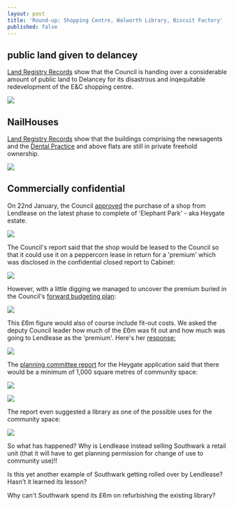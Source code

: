 ```yaml
---
layout: post
title: 'Round-up: Shopping Centre, Walworth Library, Biscuit Factory'
published: false
---
```

## public land given to delancey

[Land Registry Records](http://35percent.org/lrdeeds/shoppingcentreCouncilFreeholdLand.pdf) show that the Council is handing over a considerable amount of public land to Delancey for its disastrous and inqequitable redevelopment of the E&C shopping centre.

![](http://35percent.org/img/sccfl.png)

## NailHouses
[Land Registry Records](http://35percent.org/lrdeeds/scnewsagents.pdf) show that the buildings comprising the newsagents and the [Dental Practice](http://35percent.org/lrdeeds/32NKR.pdf) and above flats are still in private freehold ownership.

![](http://35percent.org/img/davish.png)

## Commercially confidential
On 22nd January, the Council [approved](http://moderngov.southwark.gov.uk/documents/s79801/Report%20New%20Library%20and%20Heritage%20Centre%20for%20Walworth.pdf) the purchase of a shop from Lendlease on the latest phase to complete of 'Elephant Park' - aka Heygate estate.

![](http://35percent.org/img/wlibrary.jpg)

The Council's report said that the shop would be leased to the Council so that it could use it on a peppercorn lease in return for a 'premium' which was disclosed in the confidential closed report to Cabinet:

![](http://35percent.org/img/librarylease.png)

However, with a little digging we managed to uncover the premium buried in the Council's [forward budgeting plan](http://moderngov.southwark.gov.uk/documents/s80185/Appendix%20C%20Budget%20Virements%20and%20Variations%20at%20Month%208%202018-19.pdf):

![](http://35percent.org/img/librarybudget.png)

This £6m figure would also of course include fit-out costs. We asked the deputy Council leader how much of the £6m was fit out and how much was going to Lendlease as the 'premium'. Here's her [response:](https://twitter.com/rebeccalury/status/1090900899403362304)

![](http://35percent.org/img/cc.png)

The [planning committee report](moderngov.southwark.gov.uk/documents/s34476/Report.pdf) for the Heygate application said that there would be a minimum of 1,000 square metres of community space:

![](http://35percent.org/img/heygatecommunityfacs2.png)

![](http://35percent.org/img/heygatecommunityfacs.png)

The report even suggested a library as one of the possible uses for the community space:

![](http://35percent.org/img/heygatecommunityfacs3.png)

So what has happened? Why is Lendlease instead selling Southwark a retail unit (that it will have to get planning permission for change of use to community use)!!

Is this yet another example of Southwark getting rolled over by Lendlease? Hasn't it learned its lesson?

Why can't Southwark spend its £6m on refurbishing the existing library?


